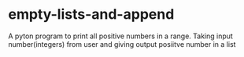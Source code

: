 # empty-lists-and-append
A pyton program to print all positive numbers in a range. Taking input number(integers) from user and giving output posiitve number in a list
